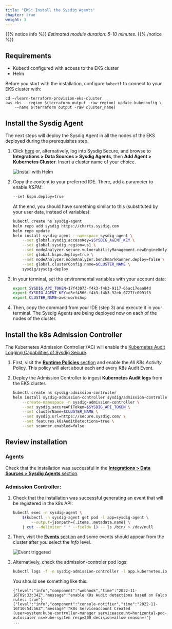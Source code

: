 ```yaml
---
title: "EKS: Install the Sysdig Agents"
chapter: true
weight: 3
---
```


{{% notice info %}}
*Estimated module duration: 5-10 minutes.*
{{% /notice %}}


## Requirements

- Kubectl configured with access to the EKS cluster
- Helm


Before you start with the installation,
configure `kubectl` to connect to your EKS cluster with:

```
cd ~/learn-terraform-provision-eks-cluster
aws eks --region $(terraform output -raw region) update-kubeconfig \
    --name $(terraform output -raw cluster_name)
```


## Install the Sysdig Agent

The next steps will deploy the Sysdig Agent in all the nodes of
the EKS deployed during the prerequisites step.

1. Click [here](https://secure.sysdig.com/#/data-sources/agents?setupModalEnv=Kubernetes)
   or, alternatively, log into Sysdig Secure, and browse to
   **Integrations > Data Sources > Sysdig Agents**,
   then **Add Agent > Kubernetes Cluster**.
   Insert a cluster name of your choice.

    ![Install with Helm](/images/1-installation/agentInstall.png)

2. Copy the content to your preferred IDE. 
   There, add a parameter to enable _KSPM_:

    ```bash
    --set kspm.deploy=true
    ```

    At the end, you should have something similar to this
    (substituted by your user data, instead of variables):

    ```bash
    kubectl create ns sysdig-agent
    helm repo add sysdig https://charts.sysdig.com
    helm repo update
    helm install sysdig-agent --namespace sysdig-agent \
        --set global.sysdig.accessKey=$SYSDIG_AGENT_KEY \
        --set global.sysdig.region=us1 \
        --set nodeAnalyzer.secure.vulnerabilityManagement.newEngineOnly=true \
        --set global.kspm.deploy=true \
        --set nodeAnalyzer.nodeAnalyzer.benchmarkRunner.deploy=false \
        --set global.clusterConfig.name=$CLUSTER_NAME \
        sysdig/sysdig-deploy
    ```

3. In your terminal, set the environmental variables with your account data:

    ```bash
    export SYSDIG_API_TOKEN=17f43073-f4k3-f4k3-9117-65ac17eaa84d
    export SYSDIG_AGENT_KEY=d5ef4566-f4k3-f4k3-92eb-0727fc0991f3
    export CLUSTER_NAME=aws-workshop
    ```

4. Then, copy the command from your IDE (step 3) and execute it in your terminal.
   The Sysdig Agents are being deployed now on each of the nodes of the cluster.


## Install the k8s Admission Controller

The Kubernetes Admission Controller (AC) will enable the 
[Kubernetes Audit Logging Capabilities of Sysdig Secure](https://docs.sysdig.com/en/docs/sysdig-secure/secure-events/kubernetes-audit-logging/#kubernetes-audit-logging).

1. First, visit the [**Runtime Policies** section](https://secure.sysdig.com/#/policies)
   and enable the *All K8s Activity* Policy. This policy will alert about each and every
   K8s Audit Event.

2. Deploy the Admission Controller to ingest **Kubernetes Audit logs** from the EKS cluster.

    ```bash
    kubectl create ns sysdig-admission-controller
    helm install sysdig-admission-controller sysdig/admission-controller \
        --create-namespace -n sysdig-admission-controller \
        --set sysdig.secureAPIToken=$SYSDIG_API_TOKEN \
        --set clusterName=$CLUSTER_NAME \
        --set sysdig.url=https://secure.sysdig.com/ \
        --set features.k8sAuditDetections=true \
        --set scanner.enabled=false
    ```


## Review installation

### Agents

Check that the installation was successful in the
[**Integrations > Data Sources > Sysdig Agents** section](https://secure.sysdig.com/#/data-sources/agents).

### Admission Controller:

1. Check that the installation was successful generating an event that will be registered in the k8s API:

    ```bash
    kubectl exec -n sysdig-agent \
        $(kubectl -n sysdig-agent get pod -l app=sysdig-agent \
            --output=jsonpath={.items..metadata.name} \
        | cut --delimiter " " --fields 1) -- ls /bin/ > /dev/null
    ```

2. Then, visit the
   [**Events** section](https://secure.sysdig.com/#/events?groupBy=policy&last=86400&severities=high%2Cmedium%2Clow%2Cnone)
    and some events should appear from the cluster after you select the *Info* level.

    ![Event triggered](/images/1-installation/event.png)


3. Alternatively, check the admission-controler pod logs:

    ```bash
    kubectl logs -f -n sysdig-admission-controller -l app.kubernetes.io/component=webhook
    ```

    You should see something like this:

    ```logs
    {"level":"info","component":"webhook","time":"2022-11-16T09:33:34Z","message":"enable K8s Audit detections based on Falco rules: true"}
    {"level":"info","component":"console-notifier","time":"2022-11-16T10:54:56Z","message":"K8s Serviceaccount Created (user=system:kube-controller-manager serviceaccount=horizontal-pod-autoscaler ns=kube-system resp=200 decision=allow reason=)"}
    ...
    ```